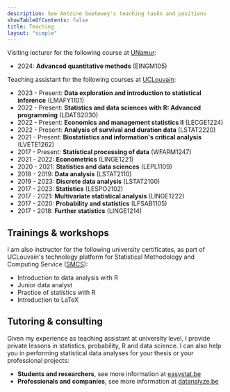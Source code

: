 ```yaml
---
description: See Antoine Soetewey's teaching tasks and positions
showTableOfContents: false
title: Teaching
layout: "simple"
---
```


Visiting lecturer for the following course at [UNamur](https://www.unamur.be/):

- 2024: **Advanced quantitative methods** (EINGM105)

Teaching assistant for the following courses at [UCLouvain](https://uclouvain.be/):

<ul>
    <li>2023 - Present: <b>Data exploration and introduction to statistical inference</b> (LMAFY1101)</li>
    <li>2022 - Present: <b>Statistics and data sciences with R: Advanced programming</b> (LDATS2030)</li>
    <li>2022 - Present: <b>Economics and management statistics II</b> (LECGE1224)</li>
    <li>2022 - Present: <b>Analysis of survival and duration data</b> (LSTAT2220)</li>
    <li>2021 - Present: <b>Biostatistics and information's critical analysis</b> (LVETE1262)</li>
    <li>2017 - Present: <b>Statistical processing of data</b> (WFARM1247)</li>
    <li>2021 - 2022: <b>Econometrics</b> (LINGE1221)</li>
    <li>2020 - 2021: <b>Statistics and data sciences</b> (LEPL1109)</li>
    <li>2018 - 2019: <b>Data analysis</b> (LSTAT2110)</li>
    <li>2019 - 2023: <b>Discrete data analysis</b> (LSTAT2100)</li>
    <li>2017 - 2023: <b>Statistics</b> (LESPO2102)</li>
    <li>2017 - 2021: <b>Multivariate statistical analysis</b> (LINGE1222)</li>
    <li>2017 - 2020: <b>Probability and statistics</b> (LFSAB1105)</li>
    <li>2017 - 2018: <b>Further statistics</b> (LINGE1214)</li>
</ul>

## Trainings & workshops

I am also instructor for the following university certificates, as part of UCLouvain's technology platform for Statistical Methodology and Computing Service (<a href="https://sites.uclouvain.be/training/smcs/" target="_blank" rel="noopener">SMCS</a>):

- Introduction to data analysis with R
- Junior data analyst
- Practice of statistics with R
- Introduction to LaTeX

## Tutoring & consulting

Given my experience as teaching assistant at university level, I provide private lessons in statistics, probability, R and data science. I can also help you in performing statistical data analyses for your thesis or your professional projects:

- **Students and researchers**, see more information at [easystat.be](https://easystat.be/)
- **Professionals and companies**, see more information at [datanalyze.be](https://datanalyze.be/)

